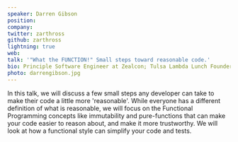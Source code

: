 ```yaml
---
speaker: Darren Gibson
position:
company:
twitter: zarthross
github: zarthross
lightning: true
web:
talk: '"What the FUNCTION!" Small steps toward reasonable code.'
bio: Principle Software Engineer at Zealcon; Tulsa Lambda Lunch Founder; Professional Functional Programmer; Doesn't shut up about Scala.
photo: darrengibson.jpg
---
```

In this talk, we will discuss a few small steps any developer can take to make their code a little more 'reasonable'. While everyone has a different definition of what is reasonable, we will focus on the Functional Programming concepts like immutability and pure-functions that can make your code easier to reason about, and make it more trustworthy. We will look at how a functional style can simplify your code and tests.
